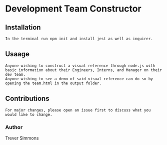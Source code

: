 # Development Team Constructor

## Installation
    In the terminal run npm init and install jest as well as inquirer. 

## Usaage 
    Anyone wishing to construct a visual reference through node.js with basic information about their Engineers, Interns, and Manager on their dev team.
    Anyone wishing to see a demo of said visual reference can do so by opening the team.html in the output folder.
    
## Contributions
    For major changes, please open an issue first to discuss what you would like to change.


### Author
Trever Simmons




